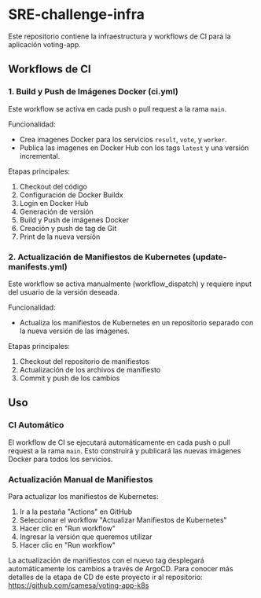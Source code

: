 # SRE-challenge-infra

Este repositorio contiene la infraestructura y workflows de CI para la aplicación voting-app.

## Workflows de CI

### 1. Build y Push de Imágenes Docker (ci.yml)

Este workflow se activa en cada push o pull request a la rama `main`.

Funcionalidad:
- Crea imagenes Docker para los servicios `result`, `vote`, y `worker`.
- Publica las imagenes en Docker Hub con los tags `latest` y una versión incremental.

Etapas principales:
1. Checkout del código
2. Configuración de Docker Buildx
3. Login en Docker Hub
4. Generación de versión
5. Build y Push de imágenes Docker
6. Creación y push de tag de Git
7. Print de la nueva versión

### 2. Actualización de Manifiestos de Kubernetes (update-manifests.yml)

Este workflow se activa manualmente (workflow_dispatch) y requiere input del usuario de la versión deseada.

Funcionalidad:
- Actualiza los manifiestos de Kubernetes en un repositorio separado con la nueva versión de las imágenes.

Etapas principales:
1. Checkout del repositorio de manifiestos
2. Actualización de los archivos de manifiesto
3. Commit y push de los cambios

## Uso

### CI Automático
El workflow de CI se ejecutará automáticamente en cada push o pull request a la rama `main`. Esto construirá y publicará las nuevas imágenes Docker para todos los servicios.

### Actualización Manual de Manifiestos
Para actualizar los manifiestos de Kubernetes:
1. Ir a la pestaña "Actions" en GitHub
2. Seleccionar el workflow "Actualizar Manifiestos de Kubernetes"
3. Hacer clic en "Run workflow"
4. Ingresar la versión que queremos utilizar
5. Hacer clic en "Run workflow"

La actualización de manifiestos con el nuevo tag desplegará automáticamente los cambios a través de ArgoCD.
Para conocer más detalles de la etapa de CD de este proyecto ir al repositorio: https://github.com/camesa/voting-app-k8s
